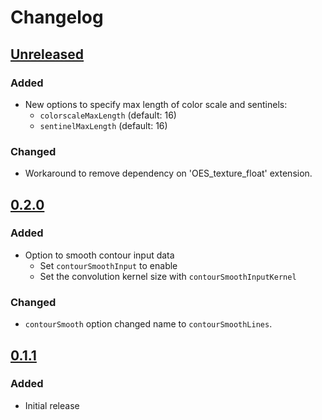 # Changelog

## [Unreleased]

### Added

- New options to specify max length of color scale and sentinels:
  - `colorscaleMaxLength` (default: 16)
  - `sentinelMaxLength` (default: 16)

### Changed

- Workaround to remove dependency on 'OES_texture_float' extension.

## [0.2.0]

### Added

- Option to smooth contour input data
  - Set `contourSmoothInput` to enable
  - Set the convolution kernel size with `contourSmoothInputKernel`

### Changed

- `contourSmooth` option changed name to `contourSmoothLines`.

## [0.1.1]

### Added

- Initial release

[unreleased]: https://github.com/equinor/leaflet.tilelayer.gloperations/compare/v0.2.0...HEAD
[0.2.0]: https://github.com/equinor/leaflet.tilelayer.gloperations/compare/v0.1.1...v0.2.0
[0.1.1]: https://github.com/equinor/leaflet.tilelayer.gloperations/releases/tag/v0.1.1
